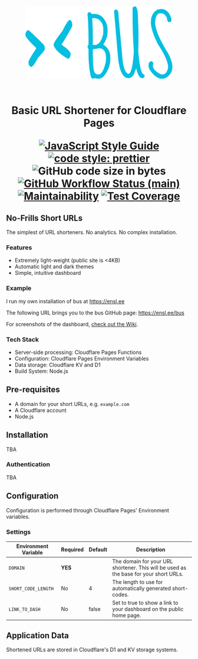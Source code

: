 <h1 align="center">
<img src="src/assets/img/logo.svg" alt="BUS logo" height="196" width="400"><br/><br/>

Basic URL Shortener for Cloudflare Pages

[![JavaScript Style Guide](https://img.shields.io/badge/code_style-standard-brightgreen.svg?style=flat-square)](https://standardjs.com)
[![code style: prettier](https://img.shields.io/badge/code_style-prettier-ff69b4.svg?style=flat-square)](https://prettier.io)
![GitHub code size in bytes](https://img.shields.io/github/languages/code-size/aensley/bus?style=flat-square)<br/>
[![GitHub Workflow Status (main)](https://img.shields.io/github/actions/workflow/status/aensley/bus/ci.yml?branch=main&style=flat-square)](https://github.com/aensley/bus/actions/workflows/ci.yml?query=branch%3Amain)
[![Maintainability](https://api.codeclimate.com/v1/badges/f62e1c65c78301dea6f8/maintainability)](https://codeclimate.com/github/aensley/bus/maintainability)
[![Test Coverage](https://api.codeclimate.com/v1/badges/f62e1c65c78301dea6f8/test_coverage)](https://codeclimate.com/github/aensley/bus/test_coverage)

</h1>

## No-Frills Short URLs

The simplest of URL shorteners. No analytics. No complex installation.

### Features

- Extremely light-weight (public site is <4KB)
- Automatic light and dark themes
- Simple, intuitive dashboard

### Example

I run my own installation of bus at <https://ensl.ee>

The following URL brings you to the bus GitHub page: <https://ensl.ee/bus>

For screenshots of the dashboard, [check out the Wiki](https://github.com/aensley/bus/wiki).

### Tech Stack

- Server-side processing: Cloudflare Pages Functions
- Configuration: Cloudflare Pages Environment Variables
- Data storage: Cloudflare KV and D1
- Build System: Node.js

## Pre-requisites

- A domain for your short URLs, e.g. `example.com`
- A Cloudflare account
- Node.js

## Installation

TBA

### Authentication

TBA

## Configuration

Configuration is performed through Cloudflare Pages' Environment variables.

### Settings

| Environment Variable | Required | Default | Description                                                                           |
| -------------------- | -------- | ------- | ------------------------------------------------------------------------------------- |
| `DOMAIN`             | **YES**  |         | The domain for your URL shortener. This will be used as the base for your short URLs. |
| `SHORT_CODE_LENGTH`  | No       | 4       | The length to use for automatically generated short-codes.                            |
| `LINK_TO_DASH`       | No       | false   | Set to true to show a link to your dashboard on the public home page.                 |

## Application Data

Shortened URLs are stored in Cloudflare's D1 and KV storage systems.
